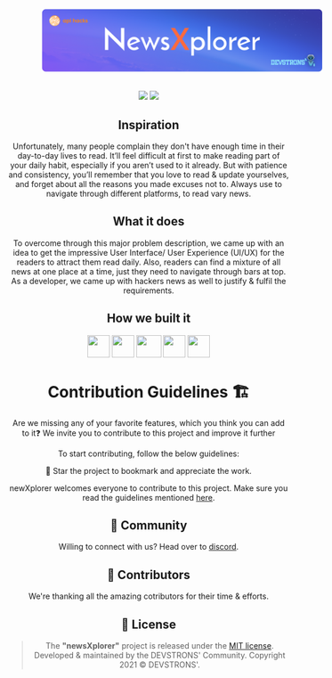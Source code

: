 <p align="center">
    <img style="margin: 0 0 0 60px" src="static/assets/img/newsXplorer-banner.png" alt="newsXplorer"/>
</p>
<div align="center">
</br>
<a href="https://github.com/devstrons/newsXplorer"><img src="https://badges.frapsoft.com/os/v1/open-source.svg?v=103"></a>
<a href="https://github.com/devstrons/newsXplorer/blob/master/LICENSE"><img src="https://img.shields.io/badge/license-MIT-brightgreen.svg?v=103"></a>
</br>

## Inspiration
Unfortunately, many people complain they don't have enough time in their day-to-day lives to read.
It’ll feel difficult at first to make reading part of your daily habit, especially if you aren’t used to it already. But with patience and consistency, you’ll remember that you love to read & update yourselves, and forget about all the reasons you made excuses not to.
Always use to navigate through different platforms, to read vary news.

## What it does
To overcome through this major problem description, we came up with an idea to get the impressive User Interface/ User Experience (UI/UX) for the readers to attract them read daily. Also, readers can find a mixture of all news at one place at a time, just they need to navigate through bars at top. As a developer, we came up with hackers news as well to justify & fulfil the requirements.

## How we built it
<code><a href="#"><img height="40" width="40" src="https://raw.githubusercontent.com/devstrons/newsXplorer/master/static/assets/img/flask.png?token=ASC3QPFNP2EJ5GR62P6FAFDBNNEIQ"></a></code>
<code><a href="#"><img height="40" width="40" src="https://raw.githubusercontent.com/devstrons/newsXplorer/master/static/assets/img/html.png?token=ASC3QPHSGBGON3OXJWPKW2TBNNDG2"></a></code>
<code><a href="#"><img height="40" width="45" src="https://cdn.iconscout.com/icon/free/png-256/figma-682083.png"></a></code>
<code><a href="#"><img height="40" width="40" src="https://cdn.iconscout.com/icon/free/png-256/css-131-722685.png"></a></code>
<code><a href="#"><img height="40" width="40" src="https://user-images.githubusercontent.com/71369943/125153949-d8854280-e174-11eb-99bd-af46a5767a54.png"></a></code>

<h1 align="center" style="font-weight:bold">Contribution Guidelines 🏗</h1>
Are we missing any of your favorite features, which you think you can add to it❓ We invite you to contribute to this project and improve it further

To start contributing, follow the below guidelines: 

🌟 Star the project to bookmark and appreciate the work.

newXplorer welcomes everyone to contribute to this project. Make sure you read the guidelines mentioned [here](https://github.com/devstrons/newXplorer/blob/main/CONTRIBUTING.md).

<h2 align="center" style="font-weight:bold">🤝 Community</h2>
<p align="center">
Willing to connect with us? 
Head over to <a href="https://discord.gg/MVujzTBqed" >discord</a>.
</p>

<h2 align="center" style="font-weight:bold">🌈 Contributors</h2>
<p align="center">
We're thanking all the amazing cotributors for their time & efforts.
</p>

<h2 align="center" style="font-weight:bold">📰 License</h2>

> The **"newsXplorer"** project is released under the [MIT license](https://github.com/devstrons/newsXplorer/blob/master/LICENSE). <br> Developed &amp; maintained by the DEVSTRONS' Community. Copyright 2021 © DEVSTRONS'.
